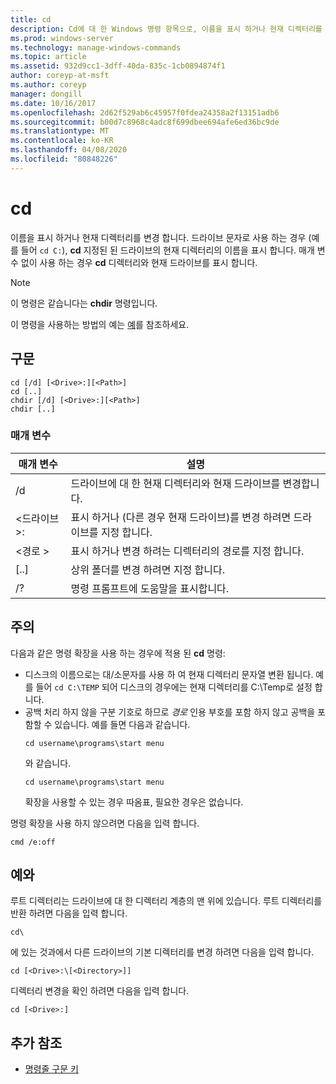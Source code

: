 ```yaml
---
title: cd
description: Cd에 대 한 Windows 명령 항목으로, 이름을 표시 하거나 현재 디렉터리를 변경 합니다.
ms.prod: windows-server
ms.technology: manage-windows-commands
ms.topic: article
ms.assetid: 932d9cc1-3dff-40da-835c-1cb0894874f1
author: coreyp-at-msft
ms.author: coreyp
manager: dongill
ms.date: 10/16/2017
ms.openlocfilehash: 2d62f529ab6c45957f0fdea24358a2f13151adb6
ms.sourcegitcommit: b00d7c8968c4adc8f699dbee694afe6ed36bc9de
ms.translationtype: MT
ms.contentlocale: ko-KR
ms.lasthandoff: 04/08/2020
ms.locfileid: "80848226"
---
```

# <a name="cd"></a>cd

이름을 표시 하거나 현재 디렉터리를 변경 합니다. 드라이브 문자로 사용 하는 경우 (예를 들어 `cd C:`), **cd** 지정된 된 드라이브의 현재 디렉터리의 이름을 표시 합니다. 매개 변수 없이 사용 하는 경우 **cd** 디렉터리와 현재 드라이브를 표시 합니다.

> [!NOTE]
> 이 명령은 같습니다는 **chdir** 명령입니다.

이 명령을 사용하는 방법의 예는 [예](#BKMK_examples)를 참조하세요.

## <a name="syntax"></a>구문

```
cd [/d] [<Drive>:][<Path>]
cd [..]
chdir [/d] [<Drive>:][<Path>]
chdir [..]
```

### <a name="parameters"></a>매개 변수

|매개 변수|설명|
|---------|-----------|
|/d|드라이브에 대 한 현재 디렉터리와 현재 드라이브를 변경합니다.|
|\<드라이브 >:|표시 하거나 (다른 경우 현재 드라이브)를 변경 하려면 드라이브를 지정 합니다.|
|\<경로 >|표시 하거나 변경 하려는 디렉터리의 경로를 지정 합니다.|
|[..]|상위 폴더를 변경 하려면 지정 합니다.|
|/?|명령 프롬프트에 도움말을 표시합니다.|

## <a name="remarks"></a>주의

다음과 같은 명령 확장을 사용 하는 경우에 적용 된 **cd** 명령:
- 디스크의 이름으로는 대/소문자를 사용 하 여 현재 디렉터리 문자열 변환 됩니다. 예를 들어 `cd C:\TEMP` 되어 디스크의 경우에는 현재 디렉터리를 C:\Temp로 설정 합니다.
- 공백 처리 하지 않을 구분 기호로 하므로 *경로* 인용 부호를 포함 하지 않고 공백을 포함할 수 있습니다. 예를 들면 다음과 같습니다.  
  ```
  cd username\programs\start menu
  ```  
  와 같습니다.  
  ```
  cd username\programs\start menu
  ```  
  확장을 사용할 수 있는 경우 따옴표, 필요한 경우은 없습니다.

명령 확장을 사용 하지 않으려면 다음을 입력 합니다.
```
cmd /e:off
```

## <a name="examples"></a><a name=BKMK_examples></a>예와

루트 디렉터리는 드라이브에 대 한 디렉터리 계층의 맨 위에 있습니다. 루트 디렉터리를 반환 하려면 다음을 입력 합니다.
```
cd\
```
에 있는 것과에서 다른 드라이브의 기본 디렉터리를 변경 하려면 다음을 입력 합니다.
```
cd [<Drive>:\[<Directory>]]
```
디렉터리 변경을 확인 하려면 다음을 입력 합니다.
```
cd [<Drive>:]
```

## <a name="additional-references"></a>추가 참조

- [명령줄 구문 키](command-line-syntax-key.md)